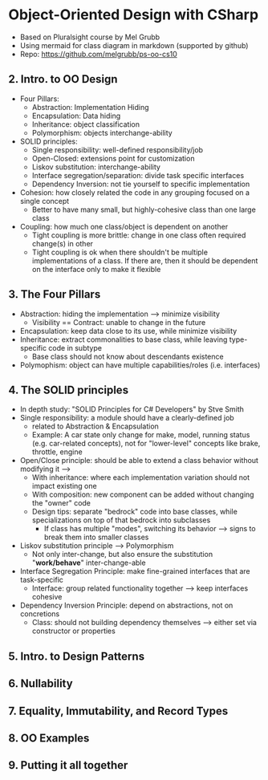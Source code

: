 # Object-Oriented Design with CSharp
  - Based on Pluralsight course by Mel Grubb
  - Using mermaid for class diagram in markdown (supported by github)
  - Repo: https://github.com/melgrubb/ps-oo-cs10

## 2. Intro. to OO Design
  - Four Pillars:
    + Abstraction: Implementation Hiding
    + Encapsulation: Data hiding
    + Inheritance: object classification
    + Polymorphism: objects interchange-ability
  - SOLID principles:
    + Single responsibility: well-defined responsibility/job
    + Open-Closed: extensions point for customization
    + Liskov substitution: interchange-ability
    + Interface segregation/separation: divide task specific interfaces
    + Dependency Inversion: not tie yourself to specific implementation
  - Cohesion: how closely related the code in any grouping focused on a single concept 
    + Better to have many small, but highly-cohesive class than one large class
  - Coupling: how much one class/object is dependent on another
    + Tight coupling is more brittle: change in one class often required change(s) in other
    + Tight coupling is ok when there shouldn't be multiple implementations of a class. If there are, then it should be dependent on the interface only to make it flexible

## 3. The Four Pillars
  - Abstraction: hiding the implementation --> minimize visibility
    + Visibility == Contract: unable to change in the future
  - Encapsulation: keep data close to its use, while minimize visibility
  - Inheritance: extract commonalities to base class, while leaving type-specific code in subtype
    + Base class should not know about descendants existence
  - Polymophism: object can have multiple capabilities/roles (i.e. interfaces)

## 4. The SOLID principles
  - In depth study: "SOLID Principles for C# Developers" by Stve Smith
  - Single responsibility: a module should have a clearly-defined job
    + related to Abstraction & Encapsulation
    + Example: A car state only change for make, model, running status (e.g. car-related concepts), not for "lower-level" concepts like brake, throttle, engine
  - Open/Close principle: should be able to extend a class behavior without modifying it --> 
    + With inheritance: where each implementation variation should not impact existing one
    + With composition: new component can be added without changing the "owner" code
    + Design tips: separate "bedrock" code into base classes, while specializations on top of that bedrock into subclasses
      - If class has multiple "modes", switching its behavior --> signs to break them into smaller classes
  - Liskov substitution principle --> Polymorphism
    + Not only inter-change, but also ensure the substitution "**work/behave**" inter-change-able
  - Interface Segregation Principle: make fine-grained interfaces that are task-specific
    + Interface: group related functionality together --> keep interfaces cohesive
  - Dependency Inversion Principle: depend on abstractions, not on concretions
    + Class: should not building dependency themselves --> either set via constructor or properties

## 5. Intro. to Design Patterns

## 6. Nullability

## 7. Equality, Immutability, and Record Types

## 8. OO Examples

## 9. Putting it all together